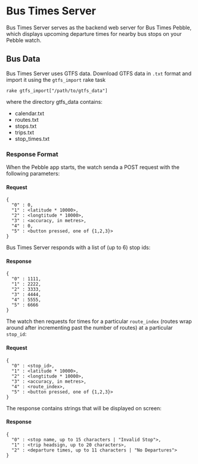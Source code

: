 # Bus Times Server

Bus Times Server serves as the backend web server for Bus Times Pebble, which displays upcoming
departure times for nearby bus stops on your Pebble watch.

## Bus Data

Bus Times Server uses GTFS data. Download GTFS data in `.txt` format and import it using the `gtfs_import` rake task

```
rake gtfs_import["/path/to/gtfs_data"]
```

where the directory gtfs_data contains:

* calendar.txt
* routes.txt
* stops.txt
* trips.txt
* stop_times.txt

### Response Format

When the Pebble app starts, the watch senda a POST request with the following parameters:

#### Request

```
{
  "0" : 0,
  "1" : <latitude * 10000>,
  "2" : <longtitude * 10000>,
  "3" : <accuracy, in metres>,
  "4" : 0,
  "5" : <button pressed, one of {1,2,3}>
}
```

Bus Times Server responds with a list of (up to 6) stop ids:

#### Response

```
{
  "0" : 1111,
  "1" : 2222,
  "2" : 3333,
  "3" : 4444,
  "4" : 5555,
  "5" : 6666
}
```

The watch then requests for times for a particular `route_index` (routes wrap around after
incrementing past the number of routes) at a particular `stop_id`:

#### Request

```
{
  "0" : <stop_id>,
  "1" : <latitude * 10000>,
  "2" : <longtitude * 10000>,
  "3" : <accuracy, in metres>,
  "4" : <route_index>,
  "5" : <button pressed, one of {1,2,3}>
}
```

The response contains strings that will be displayed on screen:

#### Response

```
{
  "0" : <stop name, up to 15 characters | "Invalid Stop">,
  "1" : <trip headsign, up to 20 characters>,
  "2" : <departure times, up to 11 characters | "No Departures">
}
```
